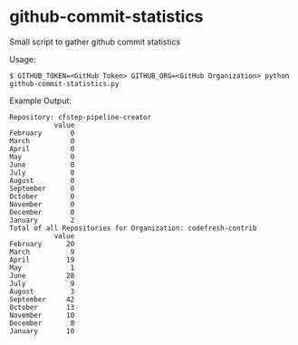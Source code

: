 # github-commit-statistics
Small script to gather github commit statistics

Usage:

`$ GITHUB_TOKEN=<GitHub Token> GITHUB_ORG=<GitHub Organization> python github-commit-statistics.py`

Example Output:

```
Repository: cfstep-pipeline-creator
           value
February       0
March          0
April          0
May            0
June           0
July           0
August         0
September      0
October        0
November       0
December       0
January        2
Total of all Repositories for Organization: codefresh-contrib
           value
February      20
March          9
April         19
May            1
June          28
July           9
August         3
September     42
October       13
November      10
December       8
January       10
```